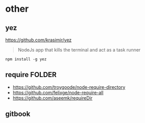 # other

## yez

https://github.com/krasimir/yez

> NodeJs app that kills the terminal and act as a task runner

```
npm install -g yez
```


## require FOLDER

- https://github.com/troygoode/node-require-directory
- https://github.com/felixge/node-require-all
- https://github.com/aseemk/requireDir

## gitbook


